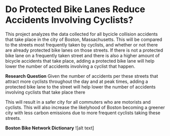 # Do Protected Bike Lanes Reduce Accidents Involving Cyclists?

This project analyzes the data collected for all bycicle collision accidents that take place in the city of Boston, Massachusetts.  This will be compared to the streets most frequently taken by cyclists, and whether or not there are already protected bike lanes on those streets.  If there is not a protected bike lane on a frequently taken street and there is also a higher amount of bicycle accidents that take place, adding a protected bike lane will help lower the number of accidents involving a cyclist that happen.  

**Research Question**
    Given the number of accidents per these streets that attract more cyclists throughout the day and at peak times, adding a protected bike lane to the street will help lower the number of accidents involving cyclists that take place there
    
This will result in a safer city for all commuters who are motorists and cyclists.  This will also increase the likelyhood of Boston becoming a greener city with less carbon emissions due to more frequent cyclists taking these streets. 

**Boston Bike Network Dictionary**
![alt text]
